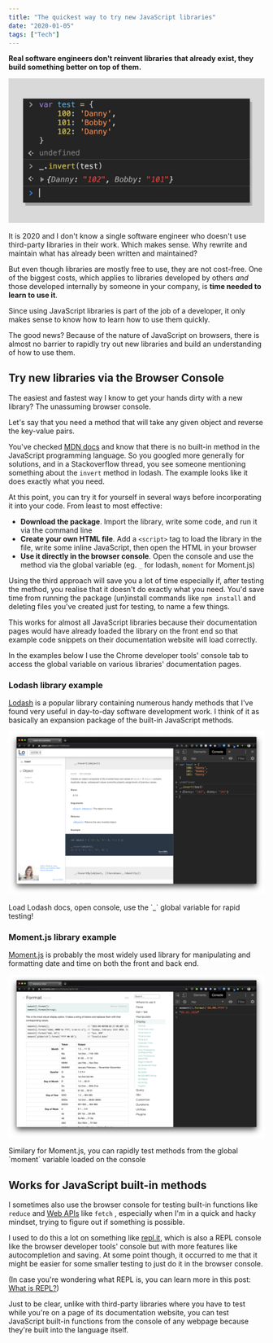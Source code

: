 ```yaml
---
title: "The quickest way to try new JavaScript libraries"
date: "2020-01-05"
tags: ["Tech"]
---
```


**Real software engineers don't reinvent libraries that already exist, they build something better on top of them.**

![the quickest way to try new JavaScript libraries is to use the browser console nick ang blog](images/the-quickest-way-to-try-new-JavaScript-libraries-is-to-use-the-browser-console-nick-ang-blog-1.png)

It is 2020 and I don't know a single software engineer who doesn't use third-party libraries in their work. Which makes sense. Why rewrite and maintain what has already been written and maintained?

But even though libraries are mostly free to use, they are not cost-free. One of the biggest costs, which applies to libraries developed by others _and_ those developed internally by someone in your company, is **time needed to learn to use it**.

Since using JavaScript libraries is part of the job of a developer, it only makes sense to know how to learn how to use them quickly.

The good news? Because of the nature of JavaScript on browsers, there is almost no barrier to rapidly try out new libraries and build an understanding of how to use them.

## Try new libraries via the Browser Console

The easiest and fastest way I know to get your hands dirty with a new library? The unassuming browser console.

Let's say that you need a method that will take any given object and reverse the key-value pairs.

You've checked [MDN docs](https://developer.mozilla.org/en-US/) and know that there is no built-in method in the JavaScript programming language. So you googled more generally for solutions, and in a Stackoverflow thread, you see someone mentioning something about the `invert` method in lodash. The example looks like it does exactly what you need.

At this point, you can try it for yourself in several ways before incorporating it into your code. From least to most effective:

- **Download the package**. Import the library, write some code, and run it via the command line
- **Create your own HTML file**. Add a `<script>` tag to load the library in the file, write some inline JavaScript, then open the HTML in your browser
- **Use it directly in the browser console**. Open the console and use the method via the global variable (eg. `_` for lodash, `moment` for Moment.js)

Using the third approach will save you a lot of time especially if, after testing the method, you realise that it doesn't do exactly what you need. You'd save time from running the package (un)install commands like `npm install` and deleting files you've created just for testing, to name a few things.

This works for almost all JavaScript libraries because their documentation pages would have already loaded the library on the front end so that example code snippets on their documentation website will load correctly.

In the examples below I use the Chrome developer tools' console tab to access the global variable on various libraries' documentation pages.

### Lodash library example

[Lodash](https://lodash.com/) is a popular library containing numerous handy methods that I've found very useful in day-to-day software development work. I think of it as basically an expansion package of the built-in JavaScript methods.

![open the console when you are on any lodash docs page and you can access the global _ lodash variable for testing immediately](images/lodash-invert-example-of-using-docs-for-quick-trying-nick-ang-blog-1.png)

Load Lodash docs, open console, use the \`\_\` global variable for rapid testing!

### Moment.js library example

[Moment.js](https://momentjs.com/) is probably the most widely used library for manipulating and formatting date and time on both the front and back end.

![open the console when you are on any moment.js docs page and you can access the global moment variable for testing immediately](images/moment-format-example-of-using-docs-for-quick-trying-nick-ang-blog-1.png)

Similary for Moment.js, you can rapidly test methods from the global \`moment\` variable loaded on the console

## Works for JavaScript built-in methods

I sometimes also use the browser console for testing built-in functions like `reduce` and [Web APIs](https://developer.mozilla.org/en-US/docs/Web/API) like `fetch` , especially when I'm in a quick and hacky mindset, trying to figure out if something is possible.

I used to do this a lot on something like [repl.it](/2017-09-12-silly-useful-things-repl/), which is also a REPL console like the browser developer tools' console but with more features like autocompletion and saving. At some point though, it occurred to me that it might be easier for some smaller testing to just do it in the browser console.

(In case you're wondering what REPL is, you can learn more in this post: [What is REPL?](/2020-01-06-what-is-repl/))

Just to be clear, unlike with third-party libraries where you have to test while you're on a page of its documentation website, you can test JavaScript built-in functions from the console of any webpage because they're built into the language itself.
